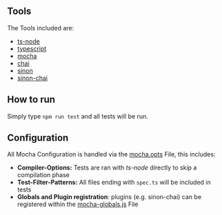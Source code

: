 ## Tools
The Tools included are:

- [ts-node](https://github.com/TypeStrong/ts-node)
- [typescript](https://github.com/Microsoft/TypeScript)
- [mocha](https://mochajs.org/)
- [chai](http://chaijs.com/)
- [sinon](http://sinonjs.org/)
- [sinon-chai](https://github.com/domenic/sinon-chai)

## How to run
Simply type `npm run test` and all tests will be run.

## Configuration
All Mocha Configuration is handled via the [mocha.opts](./mocha.opts) File, this includes:
- **Compiler-Options:** Tests are ran with *ts-node* directly to skip a compilation phase
- **Test-Filter-Patterns:** All files ending with `spec.ts` will be included in tests
- **Globals and Plugin registration**: plugins (e.g. sinon-chai) can be registered within the [mocha-globals.js](./test/mocha-globals.js) File
